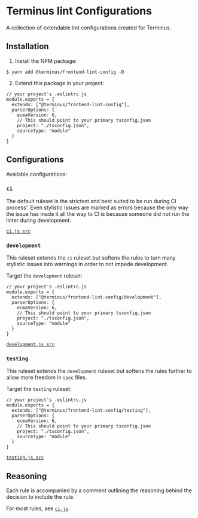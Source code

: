 # Terminus lint Configurations

A collection of extendable lint configurations created for Terminus.


## Installation

1. Install the NPM package:

```
$ yarn add @terminus/frontend-lint-config -D
```

2. Extend this package in your project:

```
// your project's .eslintrc.js
module.exports = {
  extends: ["@terminus/frontend-lint-config"],
  parserOptions: {
    ecmaVersion: 6,
    // This should point to your primary tsconfig.json
    project: "./tsconfig.json",
    sourceType: "module"
  }
}
```


## Configurations

Available configurations:

### `ci`

The default ruleset is the strictest and best suited to be run during CI process'. Even stylistic issues are marked as errors because the
only way the issue has made it all the way to CI is because someone did not run the linter during development.

[`ci.js src`](./ci.js)


### `development`

This ruleset extends the `ci` ruleset but softens the rules to turn many stylistic issues into warnings in order to not impede development.

Target the `development` ruleset:

```
// your project's .eslintrc.js
module.exports = {
  extends: ["@terminus/frontend-lint-config/development"],
  parserOptions: {
    ecmaVersion: 6,
    // This should point to your primary tsconfig.json
    project: "./tsconfig.json",
    sourceType: "module"
  }
}
```

[`development.js src`](./development.js)


### `testing`

This ruleset extends the `development` ruleset but softens the rules further to allow more freedom in `spec` files.

Target the `testing` ruleset:

```
// your project's .eslintrc.js
module.exports = {
  extends: ["@terminus/frontend-lint-config/testing"],
  parserOptions: {
    ecmaVersion: 6,
    // This should point to your primary tsconfig.json
    project: "./tsconfig.json",
    sourceType: "module"
  }
}
```

[`testing.js src`](./testing.js)


## Reasoning

Each rule is accompanied by a comment outlining the reasoning behind the decision to include the rule.

For most rules, see [`ci.js`](./ci.js).
